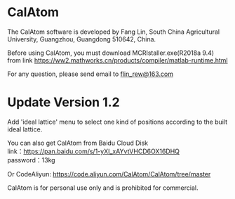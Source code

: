 # CalAtom
The CalAtom software is developed by Fang Lin, South China Agricultural University, Guangzhou, Guangdong 510642, China.

Before using CalAtom, you must download MCRIstaller.exe(R2018a 9.4) from link https://ww2.mathworks.cn/products/compiler/matlab-runtime.html

For any question, please send email to flin_rew@163.com
    
# Update Version 1.2
Add 'ideal lattice' menu to select one kind of positions according to the built ideal lattice.  

You can also get CalAtom from Baidu Cloud Disk  
link：https://pan.baidu.com/s/1-yXI_xAYvtVHCD6OX16DHQ    
password：13kg      

Or CodeAliyun:  https://code.aliyun.com/CalAtom/CalAtom/tree/master

CalAtom is for personal use only and is prohibited for commercial. 
